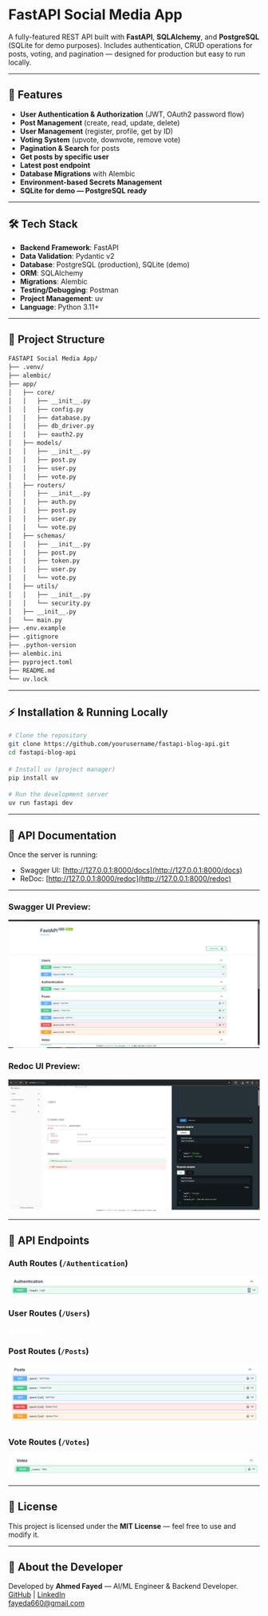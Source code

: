 # FastAPI Social Media App

A fully-featured REST API built with **FastAPI**, **SQLAlchemy**, and **PostgreSQL** (SQLite for demo purposes).
Includes authentication, CRUD operations for posts, voting, and pagination — designed for production but easy to run locally.

---

## 🚀 Features

- **User Authentication & Authorization** (JWT, OAuth2 password flow)
- **Post Management** (create, read, update, delete)
- **User Management** (register, profile, get by ID)
- **Voting System** (upvote, downvote, remove vote)
- **Pagination & Search** for posts
- **Get posts by specific user**
- **Latest post endpoint**
- **Database Migrations** with Alembic
- **Environment-based Secrets Management**
- **SQLite for demo — PostgreSQL ready**

---

## 🛠 Tech Stack

- **Backend Framework**: FastAPI
- **Data Validation**: Pydantic v2
- **Database**: PostgreSQL (production), SQLite (demo)
- **ORM**: SQLAlchemy
- **Migrations**: Alembic
- **Testing/Debugging**: Postman
- **Project Management**: uv
- **Language**: Python 3.11+

---

## 📂 Project Structure

```bash
FASTAPI Social Media App/
├── .venv/
├── alembic/
├── app/
│   ├── core/
│   │   ├── __init__.py
│   │   ├── config.py
│   │   ├── database.py
│   │   ├── db_driver.py
│   │   ├── oauth2.py
│   ├── models/
│   │   ├── __init__.py
│   │   ├── post.py
│   │   ├── user.py
│   │   ├── vote.py
│   ├── routers/
│   │   ├── __init__.py
│   │   ├── auth.py
│   │   ├── post.py
│   │   ├── user.py
│   │   └── vote.py
│   ├── schemas/
│   │   ├── __init__.py
│   │   ├── post.py
│   │   ├── token.py
│   │   ├── user.py
│   │   └── vote.py
│   ├── utils/
│   │   ├── __init__.py
│   │   └── security.py
│   ├── __init__.py
│   └── main.py
├── .env.example
├── .gitignore
├── .python-version
├── alembic.ini
├── pyproject.toml
├── README.md
└── uv.lock

```

---

## ⚡ Installation & Running Locally

```bash
# Clone the repository
git clone https://github.com/yourusername/fastapi-blog-api.git
cd fastapi-blog-api

# Install uv (project manager)
pip install uv

# Run the development server
uv run fastapi dev
```

---

## 📜 API Documentation

Once the server is running:

* Swagger UI: [http://127.0.0.1:8000/docs](http://127.0.0.1:8000/docs)
* ReDoc: [http://127.0.0.1:8000/redoc](http://127.0.0.1:8000/redoc)

---
### **Swagger UI Preview:**
![Swagger UI Screenshot](./images/swagger.png)

### **Redoc UI Preview:**
![Redoc UI Screenshot](./images/redoc.png)

---

## 📌 API Endpoints

### **Auth Routes** (`/Authentication`)
![Auth Routes Swagger Screenshot](./images/auth.png)

### **User Routes** (`/Users`)
![User Routes Swagger Screenshot](./images/user.png)

### **Post Routes** (`/Posts`)
![Post Routes Swagger Screenshot](./images/post.png)

### **Vote Routes** (`/Votes`)
![Vote Routes Swagger Screenshot](./images/vote.png)

---
## 📄 License

This project is licensed under the **MIT License** — feel free to use and modify it.

---

## 💼 About the Developer

Developed by **Ahmed Fayed** — AI/ML Engineer & Backend Developer.  
[GitHub](https://github.com/Fayedolla)  |  [LinkedIn](www.linkedin.com/in/ahmed-fayed-04a5112b7)  
fayeda660@gmail.com
